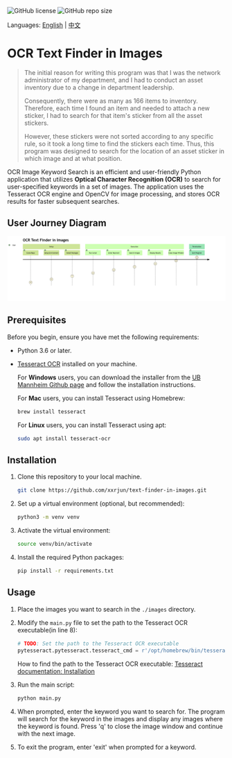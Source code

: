 ![GitHub license](https://img.shields.io/github/license/xxrjun/text-finder-in-images) ![GitHub repo size](https://img.shields.io/github/repo-size/xxrjun/text-finder-in-images)

Languages: [English](README.md) | [中文](translations/README-zh.md)

# OCR Text Finder in Images

> The initial reason for writing this program was that I was the network administrator of my department, and I had to conduct an asset inventory due to a change in department leadership.
>
> Consequently, there were as many as 166 items to inventory. Therefore, each time I found an item and needed to attach a new sticker, I had to search for that item's sticker from all the asset stickers.
>
> However, these stickers were not sorted according to any specific rule, so it took a long time to find the stickers each time.
> Thus, this program was designed to search for the location of an asset sticker in which image and at what position.

OCR Image Keyword Search is an efficient and user-friendly Python application that utilizes **Optical Character Recognition (OCR)** to search for user-specified keywords in a set of images. The application uses the Tesseract OCR engine and OpenCV for image processing, and stores OCR results for faster subsequent searches.

## User Journey Diagram

![User Journey Diagram](./user-journey-diagram.png)

## Prerequisites

Before you begin, ensure you have met the following requirements:

- Python 3.6 or later.
- [Tesseract OCR](https://github.com/tesseract-ocr/tesseract) installed on your machine.

  For **Windows** users, you can download the installer from the [UB Mannheim Github page](https://github.com/UB-Mannheim/tesseract/wiki) and follow the installation instructions.

  For **Mac** users, you can install Tesseract using Homebrew:

  ```bash
  brew install tesseract
  ```

  For **Linux** users, you can install Tesseract using apt:

  ```bash
  sudo apt install tesseract-ocr
  ```

## Installation

1. Clone this repository to your local machine.

   ```bash
   git clone https://github.com/xxrjun/text-finder-in-images.git
   ```

2. Set up a virtual environment (optional, but recommended):

   ```bash
   python3 -m venv venv
   ```

3. Activate the virtual environment:

   ```bash
   source venv/bin/activate
   ```

4. Install the required Python packages:

   ```bash
   pip install -r requirements.txt
   ```

## Usage

1. Place the images you want to search in the `./images` directory.
2. Modify the `main.py` file to set the path to the Tesseract OCR executable(in line 8):

   ```python
   # TODO: Set the path to the Tesseract OCR executable
   pytesseract.pytesseract.tesseract_cmd = r'/opt/homebrew/bin/tesseract'
   ```

   How to find the path to the Tesseract OCR executable: [Tesseract documentation: Installation](https://tesseract-ocr.github.io/tessdoc/Installation.html)

3. Run the main script:

   ```bash
   python main.py
   ```

4. When prompted, enter the keyword you want to search for. The program will search for the keyword in the images and display any images where the keyword is found. Press 'q' to close the image window and continue with the next image.

5. To exit the program, enter 'exit' when prompted for a keyword.
